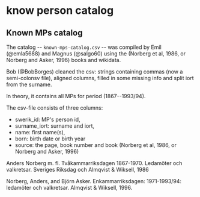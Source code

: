 # know person catalog
 
## Known MPs catalog
The catalog -- `known-mps-catalog.csv` -- was compiled by Emil (@emla5688) and Magnus (@salgo60) using the  (Norberg et al, 1986, or Norberg and Asker, 1996) books and wikidata.

Bob (@BobBorges) cleaned the csv: strings containing commas (now a semi-colonsv file), aligned columns, filled in some missing info and split iort from the surname.

In theory, it contains all MPs for period (1867--1993/94).

The csv-file consists of three columns: 
- swerik_id: MP's person id, 
- surname_iort: surname and iort,
- name: first name(s),
- born: birth date or birth year
- source: the page, book number and book (Norberg et al, 1986, or Norberg and Asker, 1996)


Anders Norberg m. fl. Tvåkammarriksdagen 1867-1970. Ledamöter och valkretsar. Sveriges Riksdag och Almqvist & Wiksell, 1986

Norberg, Anders, and Björn Asker. Enkammarriksdagen: 1971-1993/94: ledamöter och valkretsar. Almqvist & Wiksell, 1996.
